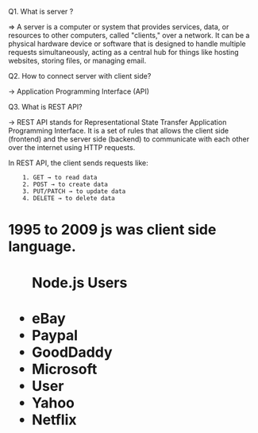 Q1. What is server ?

=> A server is a computer or system that provides services, data, or resources to other computers, called "clients," over a network. It can be a physical hardware device or software that is designed to handle multiple requests simultaneously, acting as a central hub for things like hosting websites, storing files, or managing email. 

Q2. How to connect server with client side?

-> Application Programming Interface (API)


Q3. What is REST API?

-> REST API stands for Representational State Transfer Application Programming Interface. It is a set of rules that allows the client side (frontend) and the server side (backend) to communicate with each other over the internet using HTTP requests.


In REST API, the client sends requests like:
       
        1. GET → to read data
        2. POST → to create data
        3. PUT/PATCH → to update data
        4. DELETE → to delete data


<h1>1995 to 2009 js was client side language.</>

<ul>
    <h4>Node.js Users</h4>
    <li>eBay</li>
    <li>Paypal</li>
    <li>GoodDaddy</li>
    <li>Microsoft</li>
    <li>User</li>
    <li>Yahoo</li>
    <li>Netflix</li>
</ul>